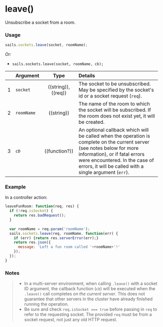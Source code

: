 # leave()

Unsubscribe a socket from a room.

### Usage

```js
sails.sockets.leave(socket, roomName);
```

_Or:_
+ `sails.sockets.leave(socket, roomName, cb);`



|   | Argument   | Type        | Details |
|---|------------|:-----------:|:--------|
| 1 | `socket`   | ((string)), ((req)) | The socket to be unsubscribed.  May be specified by the socket's id or a socket request (`req`).
| 2 | `roomName` | ((string))  | The name of the room to which the socket will be subscribed.  If the room does not exist yet, it will be created.
| 3 | _`cb`_       | ((function?))| An optional callback which will be called when the operation is complete on the current server (see notes below for more information), or if fatal errors were encountered.  In the case of errors, it will be called with a single argument (`err`).


### Example

In a controller action:

```javascript
leaveFunRoom: function(req, res) {
  if (!req.isSocket) {
    return res.badRequest();
  }
  
  var roomName = req.param('roomName');
  sails.sockets.leave(req, roomName, function(err) {
    if (err) {return res.serverError(err);}
    return res.json({
      message: 'Left a fun room called '+roomName+'!'
    });
  });
}
```

### Notes
> + In a multi-server environment, when calling `.leave()` with a socket ID argument, the callback function (`cb`) will be executed when the `.leave()` call completes _on the current server_.  This does not guarantee that other servers in the cluster have already finished running the operation.
> + Be sure and check `req.isSocket === true` before passing in `req` to refer to the requesting socket.  The provided `req` must be from a socket request, not just any old HTTP request.



<docmeta name="displayName" value="leave()">

